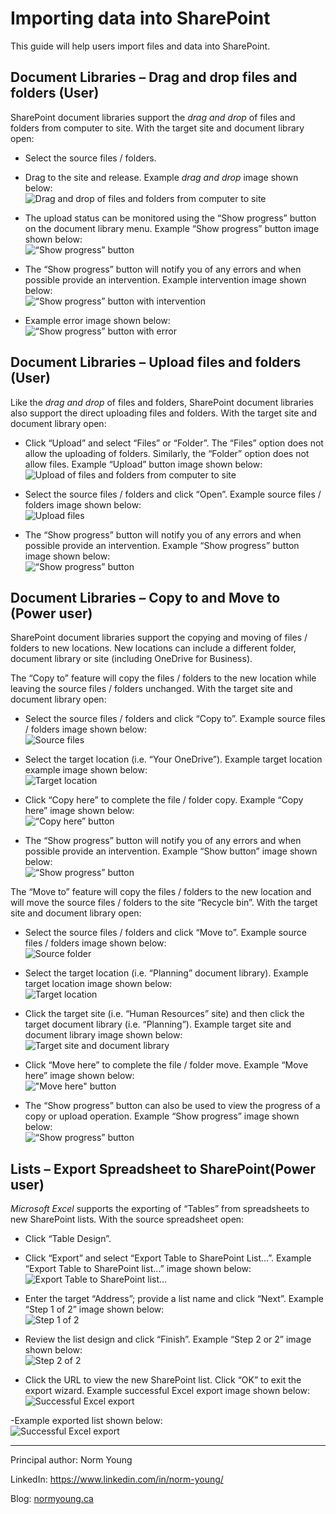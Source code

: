 # Importing data into SharePoint

This guide will help users import files and data into SharePoint.

## Document Libraries – Drag and drop files and folders (User)

SharePoint document libraries support the *drag and drop* of files and folders from computer to site. With the target site and document library open:
- Select the source files / folders.
- Drag to the site and release. Example *drag and drop* image shown below:<br>
![Drag and drop of files and folders from computer to site](../../images/importing-data/drag-drop-files-folders.png)

- The upload status can be monitored using the “Show progress” button on the document library menu. Example “Show progress” button image shown below:<br>
![“Show progress” button](../../images/importing-data/drag-drop-show-progress.png)

- The “Show progress” button will notify you of any errors and when possible provide an intervention. Example intervention image shown below:<br>
![“Show progress” button with intervention](../../images/importing-data/drag-drop-show-intervention.png)

- Example error image shown below:<br>
![“Show progress” button with error](../../images/importing-data/drag-drop-show-error.png)


## Document Libraries – Upload files and folders (User)
Like the *drag and drop* of files and folders, SharePoint document libraries also support the direct uploading files and folders. With the target site and document library open:
- Click “Upload” and select “Files” or “Folder”. The “Files” option does not allow the uploading of folders. Similarly, the “Folder” option does not allow files. Example “Upload” button image shown below:<br>
![Upload of files and folders from computer to site](../../images/importing-data/upload-files-folders.png)

- Select the source files / folders and click “Open”. Example source files / folders image shown below:<br>
![Upload files](../../images/importing-data/upload-files.png)

- The “Show progress” button will notify you of any errors and when possible provide an intervention. Example “Show progress” button image shown below:<br>
![“Show progress” button](../../images/importing-data/upload-files-folders-show-progress.png)


## Document Libraries – Copy to and Move to (Power user)
SharePoint document libraries support the copying and moving of files / folders to new locations. New locations can include a different folder, document library or site (including OneDrive for Business).

The “Copy to” feature will copy the files / folders to the new location while leaving the source files / folders unchanged. With the target site and document library open:
- Select the source files / folders and click “Copy to”. Example source files / folders image shown below:<br>
![Source files](../../images/importing-data/copy-to-files.png)

- Select the target location (i.e. “Your OneDrive”). Example target location example image shown below:<br>
![Target location](../../images/importing-data/copy-to-files-target-location.png)

- Click “Copy here” to complete the file / folder copy. Example “Copy here” image shown below:<br>
![“Copy here” button](../../images/importing-data/copy-to-files-copy-here.png)

- The “Show progress” button will notify you of any errors and when possible provide an intervention. Example “Show button” image shown below:<br>
![“Show progress” button](../../images/importing-data/copy-to-files-show-progress.png)


The “Move to” feature will copy the files / folders to the new location and will move the source files / folders to the site “Recycle bin”. With the target site and document library open:

- Select the source files / folders and click “Move to”. Example source files / folders image shown below:<br>
![Source folder](../../images/importing-data/move-to-folder.png)

- Select the target location (i.e. “Planning” document library). Example target location image shown below:<br>
![Target location](../../images/importing-data/move-to-folder-target-location.png)

- Click the target site (i.e. “Human Resources” site) and then click the target document library (i.e. “Planning”). Example target site and document library image shown below:<br>
![Target site and document library](../../images/importing-data/move-to-folder-target-site-library.png)

- Click “Move here” to complete the file / folder move. Example “Move here” image shown below:<br>
!["Move here" button](../../images/importing-data/move-to-move-here.png)

- The “Show progress” button can also be used to view the progress of a copy or upload operation. Example “Show progress” image shown below:<br>
![“Show progress” button](../../images/importing-data/move-to-show-progress.png)


## Lists – Export Spreadsheet to SharePoint(Power user)
*Microsoft Excel* supports the exporting of “Tables” from spreadsheets to new SharePoint lists. With the source spreadsheet open:
- Click “Table Design”.
- Click “Export” and select “Export Table to SharePoint List…”. Example “Export Table to SharePoint list...” image shown below:<br>
![Export Table to SharePoint list...](../../images/importing-data/excel-export-toolbar.png)

- Enter the target “Address”; provide a list name and click “Next”. Example “Step 1 of 2” image shown below:<br>
![Step 1 of 2](../../images/importing-data/excel-export-step1.png)
 
- Review the list design and click “Finish”. Example “Step 2 or 2” image shown below:<br>
![Step 2 of 2](../../images/importing-data/excel-export-step2.png)

- Click the URL to view the new SharePoint list. Click “OK” to exit the export wizard. Example successful Excel export image shown below:<br>
![Successful Excel export](../../images/importing-data/excel-export-ok.png)

-Example exported list shown below:<br>
![Successful Excel export](../../images/importing-data/excel-export-list.png)

---

Principal author: Norm Young

LinkedIn: https://www.linkedin.com/in/norm-young/

Blog: [normyoung.ca](https://normyoung.ca)
